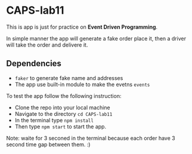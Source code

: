 # CAPS-lab11

This is app is just for practice on **Event Driven Programming**.

In simple manner the app will generate a fake order place it, then a driver will take the order and delivere it.

## Dependencies

- `faker` to generate fake name and addresses
- The app use built-in module to make the evetns `events`

To test the app follow the following instruction:

- Clone the repo into your local machine
- Navigate to the directory `cd CAPS-lab11`
- In the terminal type `npm install`
- Then type `npm start` to start the app.

Note: waite for 3 seconed in the terminal because each order have 3 second time gap between them. :)
